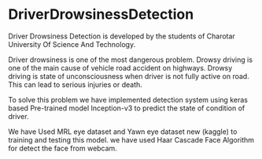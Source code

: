 # DriverDrowsinessDetection
Driver Drowsiness Detection is developed by the students of Charotar University Of Science And Technology.

Driver drowsiness is one of the most dangerous problem. Drowsy driving is one of the main cause of vehicle road accident on highways. Drowsy driving is state of unconsciousness when driver is not fully active on road. This can lead to serious injuries or death.

To solve this problem we have implemented detection system using keras based Pre-trained model Inception-v3 to predict the state of condition of driver.

We have Used MRL eye dataset and Yawn eye dataset new (kaggle) to training and testing this model. we have used Haar Cascade Face Algorithm for detect the face from webcam.
